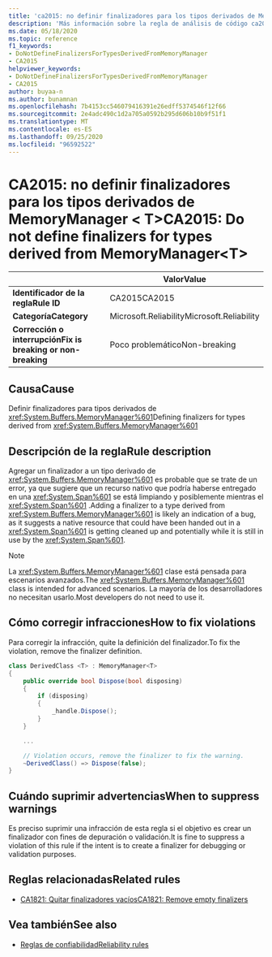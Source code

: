 ```yaml
---
title: 'ca2015: no definir finalizadores para los tipos derivados de MemoryManager &lt; T &gt; (análisis de código)'
description: 'Más información sobre la regla de análisis de código ca2015: no definir finalizadores para tipos derivados de MemoryManager &lt; T&gt;'
ms.date: 05/18/2020
ms.topic: reference
f1_keywords:
- DoNotDefineFinalizersForTypesDerivedFromMemoryManager
- CA2015
helpviewer_keywords:
- DoNotDefineFinalizersForTypesDerivedFromMemoryManager
- CA2015
author: buyaa-n
ms.author: bunamnan
ms.openlocfilehash: 7b4153cc546079416391e26edff5374546f12f66
ms.sourcegitcommit: 2e4adc490c1d2a705a0592b295d606b10b9f51f1
ms.translationtype: MT
ms.contentlocale: es-ES
ms.lasthandoff: 09/25/2020
ms.locfileid: "96592522"
---
```

# <a name="ca2015-do-not-define-finalizers-for-types-derived-from-memorymanagerlttgt"></a><span data-ttu-id="1233c-103">CA2015: no definir finalizadores para los tipos derivados de MemoryManager &lt; T&gt;</span><span class="sxs-lookup"><span data-stu-id="1233c-103">CA2015: Do not define finalizers for types derived from MemoryManager&lt;T&gt;</span></span>

| | <span data-ttu-id="1233c-104">Valor</span><span class="sxs-lookup"><span data-stu-id="1233c-104">Value</span></span> |
|-|-|
| <span data-ttu-id="1233c-105">**Identificador de la regla**</span><span class="sxs-lookup"><span data-stu-id="1233c-105">**Rule ID**</span></span> |<span data-ttu-id="1233c-106">CA2015</span><span class="sxs-lookup"><span data-stu-id="1233c-106">CA2015</span></span>|
| <span data-ttu-id="1233c-107">**Categoría**</span><span class="sxs-lookup"><span data-stu-id="1233c-107">**Category**</span></span> |<span data-ttu-id="1233c-108">Microsoft.Reliability</span><span class="sxs-lookup"><span data-stu-id="1233c-108">Microsoft.Reliability</span></span>|
| <span data-ttu-id="1233c-109">**Corrección o interrupción**</span><span class="sxs-lookup"><span data-stu-id="1233c-109">**Fix is breaking or non-breaking**</span></span> |<span data-ttu-id="1233c-110">Poco problemático</span><span class="sxs-lookup"><span data-stu-id="1233c-110">Non-breaking</span></span>|

## <a name="cause"></a><span data-ttu-id="1233c-111">Causa</span><span class="sxs-lookup"><span data-stu-id="1233c-111">Cause</span></span>

<span data-ttu-id="1233c-112">Definir finalizadores para tipos derivados de <xref:System.Buffers.MemoryManager%601></span><span class="sxs-lookup"><span data-stu-id="1233c-112">Defining finalizers for types derived from <xref:System.Buffers.MemoryManager%601></span></span>

## <a name="rule-description"></a><span data-ttu-id="1233c-113">Descripción de la regla</span><span class="sxs-lookup"><span data-stu-id="1233c-113">Rule description</span></span>

<span data-ttu-id="1233c-114">Agregar un finalizador a un tipo derivado de <xref:System.Buffers.MemoryManager%601> es probable que se trate de un error, ya que sugiere que un recurso nativo que podría haberse entregado en una <xref:System.Span%601> se está limpiando y posiblemente mientras el <xref:System.Span%601> .</span><span class="sxs-lookup"><span data-stu-id="1233c-114">Adding a finalizer to a type derived from <xref:System.Buffers.MemoryManager%601> is likely an indication of a bug, as it suggests a native resource that could have been handed out in a <xref:System.Span%601> is getting cleaned up and potentially while it is still in use by the <xref:System.Span%601>.</span></span>

> [!NOTE]
> <span data-ttu-id="1233c-115">La <xref:System.Buffers.MemoryManager%601> clase está pensada para escenarios avanzados.</span><span class="sxs-lookup"><span data-stu-id="1233c-115">The <xref:System.Buffers.MemoryManager%601> class is intended for advanced scenarios.</span></span> <span data-ttu-id="1233c-116">La mayoría de los desarrolladores no necesitan usarlo.</span><span class="sxs-lookup"><span data-stu-id="1233c-116">Most developers do not need to use it.</span></span>

## <a name="how-to-fix-violations"></a><span data-ttu-id="1233c-117">Cómo corregir infracciones</span><span class="sxs-lookup"><span data-stu-id="1233c-117">How to fix violations</span></span>

<span data-ttu-id="1233c-118">Para corregir la infracción, quite la definición del finalizador.</span><span class="sxs-lookup"><span data-stu-id="1233c-118">To fix the violation, remove the finalizer definition.</span></span>

```csharp
class DerivedClass <T> : MemoryManager<T>
{
    public override bool Dispose(bool disposing)
    {
        if (disposing)
        {
            _handle.Dispose();
        }
    }

    ...

    // Violation occurs, remove the finalizer to fix the warning.
    ~DerivedClass() => Dispose(false);
}
```

## <a name="when-to-suppress-warnings"></a><span data-ttu-id="1233c-119">Cuándo suprimir advertencias</span><span class="sxs-lookup"><span data-stu-id="1233c-119">When to suppress warnings</span></span>

<span data-ttu-id="1233c-120">Es preciso suprimir una infracción de esta regla si el objetivo es crear un finalizador con fines de depuración o validación.</span><span class="sxs-lookup"><span data-stu-id="1233c-120">It is fine to suppress a violation of this rule if the intent is to create a finalizer for debugging or validation purposes.</span></span>

## <a name="related-rules"></a><span data-ttu-id="1233c-121">Reglas relacionadas</span><span class="sxs-lookup"><span data-stu-id="1233c-121">Related rules</span></span>

- [<span data-ttu-id="1233c-122">CA1821: Quitar finalizadores vacíos</span><span class="sxs-lookup"><span data-stu-id="1233c-122">CA1821: Remove empty finalizers</span></span>](ca1821.md)

## <a name="see-also"></a><span data-ttu-id="1233c-123">Vea también</span><span class="sxs-lookup"><span data-stu-id="1233c-123">See also</span></span>

- [<span data-ttu-id="1233c-124">Reglas de confiabilidad</span><span class="sxs-lookup"><span data-stu-id="1233c-124">Reliability rules</span></span>](reliability-warnings.md)

